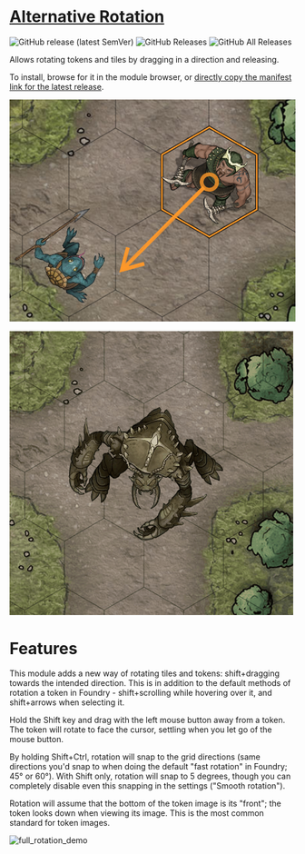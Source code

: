 # [Alternative Rotation](https://foundryvtt.com/packages/alternative-rotation/)

![GitHub release (latest SemVer)](https://img.shields.io/github/v/release/itamarcu/AlternativeRotation?style=for-the-badge) 
![GitHub Releases](https://img.shields.io/github/downloads/itamarcu/AlternativeRotation/latest/total?style=for-the-badge) 
![GitHub All Releases](https://img.shields.io/github/downloads/itamarcu/AlternativeRotation/total?style=for-the-badge&label=Downloads+total)  

Allows rotating tokens and tiles by dragging in a direction and releasing.

To install, browse for it in the module browser, or [directly copy the manifest link for the latest release](https://github.com/itamarcu/AlternativeRotation/releases/latest/download/module.json).

![thumbnail](github_media/thumbnail.png)

![simple_rotation_demo](github_media/simple_rotation_demo.gif)

# Features

This module adds a new way of rotating tiles and tokens: shift+dragging towards the intended direction. This is in 
addition to the default methods of rotation a token in Foundry - shift+scrolling while hovering over it, and shift+arrows
when selecting it. 

Hold the Shift key and drag with the left mouse button away from a token. The token will rotate to face the cursor, 
settling when you let go of the mouse button.

By holding Shift+Ctrl, rotation will snap to the grid directions (same directions you'd snap to when doing the default 
"fast rotation" in Foundry; 45° or 60°). With Shift only, rotation will snap to 5 degrees, though you can completely
disable even this snapping in the settings ("Smooth rotation").

Rotation will assume that the bottom of the token image is its "front"; the token looks down when viewing its image.
This is the most common standard for token images.

![full_rotation_demo](github_media/full_rotation_demo.gif)
